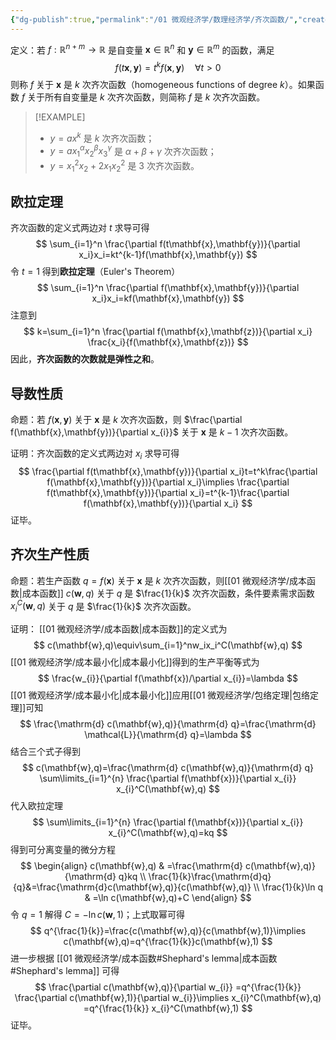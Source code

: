 ```yaml
---
{"dg-publish":true,"permalink":"/01 微观经济学/数理经济学/齐次函数/","created":"2023-06-18T16:33:24.311+08:00","updated":"2024-07-09T22:00:44.618+08:00"}
---
```


定义：若 $f:\mathbb{R}^{n+m}\to\mathbb{R}$ 是自变量 $\mathbf{x}\in \mathbb{R}^n$ 和 $\mathbf{y}\in\mathbb{R}^m$ 的函数，满足
$$
f(t\mathbf{x},\mathbf{y})=t^kf(\mathbf{x},\mathbf{y})\quad \forall t>0
$$
则称 $f$ 关于 $\mathbf{x}$ 是 $k$ 次齐次函数（homogeneous functions of degree $k$）。如果函数 $f$ 关于所有自变量是 $k$ 次齐次函数，则简称 $f$ 是 $k$ 次齐次函数。

> [!EXAMPLE]
> - $y=ax^k$ 是 $k$ 次齐次函数；
> - $y=ax_{1}^\alpha x_{2}^\beta x_{3}^\gamma$ 是 $\alpha+\beta+\gamma$ 次齐次函数；
> - $y=x_{1}^{2}x_{2}+2x_{1}x_{2}^{2}$ 是 3 次齐次函数。
## 欧拉定理

齐次函数的定义式两边对 $t$ 求导可得
$$
\sum_{i=1}^n \frac{\partial f(t\mathbf{x},\mathbf{y})}{\partial x_i}x_i=kt^{k-1}f(\mathbf{x},\mathbf{y})
$$
令 $t=1$ 得到**欧拉定理**（Euler's Theorem）
$$
\sum_{i=1}^n \frac{\partial f(\mathbf{x},\mathbf{y})}{\partial x_i}x_i=kf(\mathbf{x},\mathbf{y})
$$
注意到
$$
k=\sum_{i=1}^n \frac{\partial f(\mathbf{x},\mathbf{z})}{\partial x_i} \frac{x_i}{f(\mathbf{x},\mathbf{z})}
$$
因此，**齐次函数的次数就是弹性之和**。
## 导数性质

命题：若 $f(\mathbf{x},\mathbf{y})$ 关于 $\mathbf{x}$ 是 $k$ 次齐次函数，则 $\frac{\partial f(\mathbf{x},\mathbf{y})}{\partial x_{i}}$ 关于 $\mathbf{x}$ 是 $k-1$ 次齐次函数。

证明：齐次函数的定义式两边对 $x_i$ 求导可得
$$
\frac{\partial f(t\mathbf{x},\mathbf{y})}{\partial x_i}t=t^k\frac{\partial f(\mathbf{x},\mathbf{y})}{\partial x_i}\implies \frac{\partial f(t\mathbf{x},\mathbf{y})}{\partial x_i}=t^{k-1}\frac{\partial f(\mathbf{x},\mathbf{y})}{\partial x_i}
$$
证毕。

## 齐次生产性质

命题：若生产函数 $q=f(\mathbf{x})$ 关于 $\mathbf{x}$ 是 $k$ 次齐次函数，则[[01 微观经济学/成本函数\|成本函数]] $c(\mathbf{w},q)$ 关于 $q$ 是 $\frac{1}{k}$ 次齐次函数，条件要素需求函数 $x_{i}^C(\mathbf{w},q)$ 关于 $q$ 是 $\frac{1}{k}$ 次齐次函数。

证明：
[[01 微观经济学/成本函数\|成本函数]]的定义式为
$$
c(\mathbf{w},q)\equiv\sum_{i=1}^nw_ix_i^C(\mathbf{w},q)
$$
[[01 微观经济学/成本最小化\|成本最小化]]得到的生产平衡等式为
$$
\frac{w_{i}}{\partial f(\mathbf{x})/\partial x_{i}}=\lambda
$$
[[01 微观经济学/成本最小化\|成本最小化]]应用[[01 微观经济学/包络定理\|包络定理]]可知
$$
\frac{\mathrm{d} c(\mathbf{w},q)}{\mathrm{d} q}=\frac{\mathrm{d} \mathcal{L}}{\mathrm{d} q}=\lambda
$$
结合三个式子得到
$$
c(\mathbf{w},q)=\frac{\mathrm{d} c(\mathbf{w},q)}{\mathrm{d} q} \sum\limits_{i=1}^{n} \frac{\partial f(\mathbf{x})}{\partial x_{i}} x_{i}^C(\mathbf{w},q) 
$$
代入欧拉定理
$$
\sum\limits_{i=1}^{n} \frac{\partial f(\mathbf{x})}{\partial x_{i}} x_{i}^C(\mathbf{w},q)=kq 
$$
得到可分离变量的微分方程
$$
\begin{align}
c(\mathbf{w},q) & =\frac{\mathrm{d} c(\mathbf{w},q)}{\mathrm{d} q}kq \\
\frac{1}{k}\frac{\mathrm{d}q}{q}&=\frac{\mathrm{d}c(\mathbf{w},q)}{c(\mathbf{w},q)} \\
\frac{1}{k}\ln q & =\ln c(\mathbf{w},q)+C
\end{align}
$$
令 $q=1$ 解得 $C=-\ln c(\mathbf{w},1)$；上式取幂可得
$$
q^{\frac{1}{k}}=\frac{c(\mathbf{w},q)}{c(\mathbf{w},1)}\implies c(\mathbf{w},q)=q^{\frac{1}{k}}c(\mathbf{w},1)
$$
进一步根据 [[01 微观经济学/成本函数#Shephard's lemma\|成本函数#Shephard's lemma]] 可得
$$
\frac{\partial c(\mathbf{w},q)}{\partial w_{i}} =q^{\frac{1}{k}} \frac{\partial c(\mathbf{w},1)}{\partial w_{i}}\implies x_{i}^C(\mathbf{w},q) =q^{\frac{1}{k}} x_{i}^C(\mathbf{w},1)
$$
证毕。